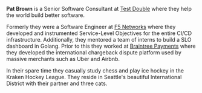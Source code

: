 **Pat Brown** is a Senior Software Consultant at [Test Double][td] where they help the world build better software.

Formerly they were a Software Engineer at [F5 Networks][f5] where they developed and instrumented Service-Level Objectives for the entire CI/CD infrastructure. Additionally, they mentored a team of interns to build a SLO dashboard in Golang. Prior to this they worked at [Braintree Payments][bt] where they developed the international chargeback dispute platform used by massive merchants such as Uber and Airbnb.

In their spare time they casually study chess and play ice hockey in the Kraken Hockey League. They reside in Seattle's beautiful International District with their partner and three cats.

[td]: https://testdouble.com
[f5]: https://www.f5.com
[bt]: https://www.braintreepayments.com
